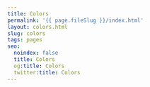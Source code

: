 ```yaml
---
title: Colors
permalink: '{{ page.fileSlug }}/index.html'
layout: colors.html
slug: colors
tags: pages
seo:
  noindex: false
  title: Colors
  og:title: Colors
  twitter:title: Colors
---
```



